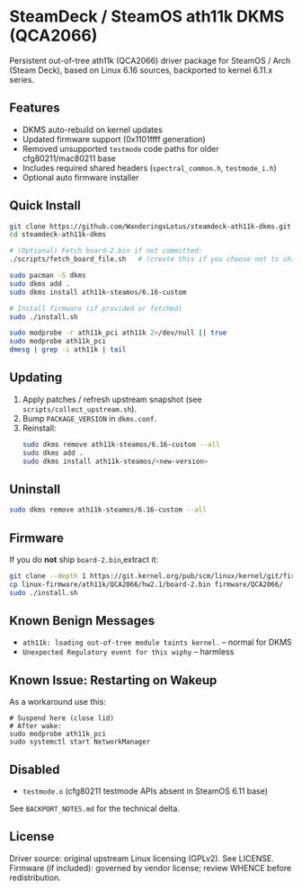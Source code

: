 # SteamDeck / SteamOS ath11k DKMS (QCA2066)

Persistent out-of-tree ath11k (QCA2066) driver package for SteamOS / Arch (Steam Deck), based on Linux 6.16 sources, backported to kernel 6.11.x series.

## Features
- DKMS auto-rebuild on kernel updates
- Updated firmware support (0x1101ffff generation)
- Removed unsupported `testmode` code paths for older cfg80211/mac80211 base
- Includes required shared headers (`spectral_common.h`, `testmode_i.h`)
- Optional auto firmware installer

## Quick Install

```bash
git clone https://github.com/WanderingxLotus/steamdeck-ath11k-dkms.git
cd steamdeck-ath11k-dkms

# (Optional) Fetch board-2.bin if not committed:
./scripts/fetch_board_file.sh   # (create this if you choose not to ship the blob)

sudo pacman -S dkms
sudo dkms add .
sudo dkms install ath11k-steamos/6.16-custom

# Install firmware (if provided or fetched)
sudo ./install.sh

sudo modprobe -r ath11k_pci ath11k 2>/dev/null || true
sudo modprobe ath11k_pci
dmesg | grep -i ath11k | tail
```

## Updating
1. Apply patches / refresh upstream snapshot (see `scripts/collect_upstream.sh`).
2. Bump `PACKAGE_VERSION` in `dkms.conf`.
3. Reinstall:
   ```bash
   sudo dkms remove ath11k-steamos/6.16-custom --all
   sudo dkms add .
   sudo dkms install ath11k-steamos/<new-version>
   ```

## Uninstall
```bash
sudo dkms remove ath11k-steamos/6.16-custom --all
```

## Firmware
If you do **not** ship `board-2.bin`,extract it:
```bash
git clone --depth 1 https://git.kernel.org/pub/scm/linux/kernel/git/firmware/linux-firmware.git
cp linux-firmware/ath11k/QCA2066/hw2.1/board-2.bin firmware/QCA2066/
sudo ./install.sh
```

## Known Benign Messages
- `ath11k: loading out-of-tree module taints kernel.` – normal for DKMS
- `Unexpected Regulatory event for this wiphy` – harmless

## Known Issue: Restarting on Wakeup
As a workaround use this:
```sudo modprobe -r ath11k_pci ath11k
# Suspend here (close lid)
# After wake:
sudo modprobe ath11k_pci
sudo systemctl start NetworkManager
```

## Disabled
- `testmode.o` (cfg80211 testmode APIs absent in SteamOS 6.11 base)

See `BACKPORT_NOTES.md` for the technical delta.


## License
Driver source: original upstream Linux licensing (GPLv2). See LICENSE.
Firmware (if included): governed by vendor license; review WHENCE before redistribution.
